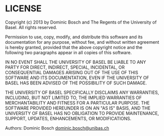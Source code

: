 LICENSE
=======
Copyright (c) 2013 by Dominic Bosch and The 
Regents of the University of Basel. All rights reserved.

Permission to use, copy, modify, and distribute this software and its
documentation for any purpose, without fee, and without written agreement is
hereby granted, provided that the above copyright notice and the following
two paragraphs appear in all copies of this software.

IN NO EVENT SHALL THE UNIVERSITY OF BASEL BE LIABLE TO ANY PARTY FOR
DIRECT, INDIRECT, SPECIAL, INCIDENTAL, OR CONSEQUENTIAL DAMAGES ARISING OUT
OF THE USE OF THIS SOFTWARE AND ITS DOCUMENTATION, EVEN IF THE UNIVERSITY OF
BASEL HAS BEEN ADVISED OF THE POSSIBILITY OF SUCH DAMAGE.

THE UNIVERSITY OF BASEL SPECIFICALLY DISCLAIMS ANY WARRANTIES,
INCLUDING, BUT NOT LIMITED TO, THE IMPLIED WARRANTIES OF MERCHANTABILITY
AND FITNESS FOR A PARTICULAR PURPOSE.  THE SOFTWARE PROVIDED HEREUNDER IS
ON AN "AS IS" BASIS, AND THE UNIVERSITY OF BASEL HAS NO OBLIGATION TO
PROVIDE MAINTENANCE, SUPPORT, UPDATES, ENHANCEMENTS, OR MODIFICATIONS.

Authors: Dominic Bosch <dominic.bosch@unibas.ch>
